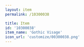 ```yaml
---
layout: item
permalink: /10300038

title: Item
id: '10300038'
item_name: 'Gothic Visage'
icon_url: 'customize/00300038.png'
---
```

